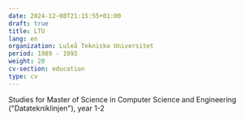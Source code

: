 ```yaml
---
date: 2024-12-08T21:15:55+01:00
draft: true
title: LTU
lang: en
organization: Luleå Tekniska Universitet
period: 1989 - 1993
weight: 20
cv-section: education
type: cv
---
```


Studies for Master of Science in Computer Science and Engineering ("Datatekniklinjen"), year 1-2

